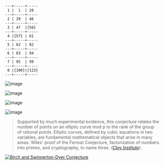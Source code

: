 ```
---+-----+-----
 1 |  1  | 28
---+-----+-----
 2 | 29  | 46
---+-----+-----
 3 | 47  |{56}
---+-----+-----
 4 |{57} | 61
---+-----+-----
 5 | 62  | 82
---+-----+-----
 6 | 83  | 94
---+-----+-----
 7 | 95  | 99
---+-----+-----
 8 |{100}|{123}
---+-----+-----
```

![image](https://user-images.githubusercontent.com/8466209/201361949-6e99504f-b139-4fd0-8a0d-3739964927f4.png)

![image](https://user-images.githubusercontent.com/8466209/201361906-52dc91d4-48fa-4701-a334-c5bdd22b8b61.png)

![image](https://user-images.githubusercontent.com/8466209/201362034-7a0c83f3-d310-4b92-b3e5-fc1f832693fc.png)

![image](https://user-images.githubusercontent.com/8466209/201362104-cd379833-3f1b-4def-ab0d-f5f73ea5f127.png)

>Supported by much experimental evidence, this conjecture relates the number of points on an elliptic curve mod p to the rank of the group of rational points. Elliptic curves, defined by cubic equations in two variables, are fundamental mathematical objects that arise in many areas: Wiles' proof of the Fermat Conjecture, factorization of numbers into primes, and cryptography, to name three. _([Clay Institute](https://www.claymath.org/millennium-problems))_.

[![Birch and Swinnerton-Dyer Conjecture](https://user-images.githubusercontent.com/8466209/218376819-e17c97cf-1f1d-4363-a1ce-2b1c355591c3.png)](https://www.claymath.org/millennium-problems/birch-and-swinnerton-dyer-conjecture)
